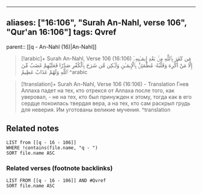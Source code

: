 
---
aliases: ["16:106", "Surah An-Nahl, verse 106", "Qur'an 16:106"]
tags: Qvref
---

parent:: [[q - An-Nahl (16)|An-Nahl]]

> [!arabic]+ Surah An-Nahl, Verse 106 (16:106)
> <span class="quran-arabic">مَن كَفَرَ بِٱللَّهِ مِنۢ بَعْدِ إِيمَـٰنِهِۦٓ إِلَّا مَنْ أُكْرِهَ وَقَلْبُهُۥ مُطْمَئِنٌّۢ بِٱلْإِيمَـٰنِ وَلَـٰكِن مَّن شَرَحَ بِٱلْكُفْرِ صَدْرًا فَعَلَيْهِمْ غَضَبٌ مِّنَ ٱللَّهِ وَلَهُمْ عَذَابٌ عَظِيمٌ</span>
^arabic

> [!translation]+ Surah An-Nahl, Verse 106 (16:106) - Translation
> Гнев Аллаха падет на тех, кто отрекся от Аллаха после того, как уверовал, - не на тех, кто был принужден к этому, тогда как в его сердце покоилась твердая вера, а на тех, кто сам раскрыл грудь для неверия. Им уготованы великие мучения.
^translation



## Related notes
```dataview
LIST from [[q - 16 - 106]]
WHERE !contains(file.name, "q - ")
SORT file.name ASC
```

### Related verses (footnote backlinks)
```dataview
LIST FROM [[q - 16 - 106]] AND #Qvref
SORT file.name ASC
```

